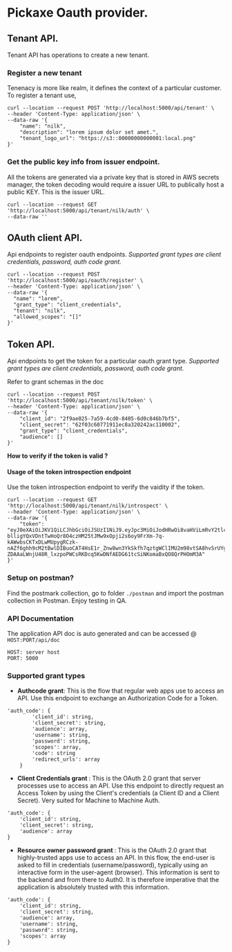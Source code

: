 # Pickaxe Oauth provider.

## Tenant API.
Tenant API has operations to create a new tenant.

### Register a new tenant
Tenenacy is more like realm, it defines the context of a particular customer.
To register a tenant use,

```
curl --location --request POST 'http://localhost:5000/api/tenant' \
--header 'Content-Type: application/json' \
--data-raw '{
    "name": "nilk",
    "description": "lorem ipsum dolor set amet.",
    "tenant_logo_url": "https://s3::00000000000001:local.png"
}'
```


### Get the public key info from issuer endpoint.
All the tokens are generated via a private key that is stored in AWS secrets manager, the token
decoding would require a issuer URL to publically host a public KEY.
This is the issuer URL.

```
curl --location --request GET 'http://localhost:5000/api/tenant/nilk/auth' \
--data-raw ''
```

## OAuth client API.
Api endpoints to register oauth endpoints.
<i>Supported grant types are client credentials, password, auth code grant.</i>

```
curl --location --request POST 'http://localhost:5000/api/oauth/register' \
--header 'Content-Type: application/json' \
--data-raw '{
  "name": "lorem",
  "grant_type": "client_credentials",
  "tenant": "nilk",
  "allowed_scopes": "[]"
}'
```

## Token API.
Api endpoints to get the token for a particular oauth grant type.
<i>Supported grant types are client credentials, password, auth code grant.</i>

Refer to grant schemas in the doc

```
curl --location --request POST 'http://localhost:5000/api/tenant/nilk/token' \
--header 'Content-Type: application/json' \
--data-raw '{
    "client_id": "2f9ae025-7a59-4cd0-8405-6d0c846b7bf5",
    "client_secret": "62f03c60771911ec8a320242ac110002",
    "grant_type": "client_credentials",
    "audience": []
}'
```

<b>How to verify if the token is valid ?</b>

#### Usage of the token introspection endpoint
Use the token introspection endpoint to verify the vaidity if the token.
```
curl --location --request GET 'http://localhost:5000/api/tenant/nilk/introspect' \
--header 'Content-Type: application/json' \
--data-raw '{
    "token": "eyJ0eXAiOiJKV1QiLCJhbGciOiJSUzI1NiJ9.eyJpc3MiOiJodHRwOi8vaHViLmRvY2tlci5pbnRlcm5hbDo1MDAwL2FwaS90ZW5hbnQvbmlsay9hdXRoIiwiZXhwIjoxNjQyMzc2MDk5LjY0NTM0NywibmJmIjoxNjQyMzcyNTA5LjY0NTM1NywiaWF0IjoxNjQyMzcyNTA5LjY0NTM2MzgsImp0aSI6MTY0MjM3MjQ5OS42NDUzNjk1LCJhdWQiOltdfQ.Qv9fIQdTeoP0x5OqHs8RqC-blligYQxVDntTwHoQr8O4czHM25tJMw9xOpji2s6oy9FrXm-7q-kAWwbsCKTxDLwMUpygRCzk-nAZf6ghh9cM2tBwlDIBuoCAT4HsE1r_Znw8wn3YkSkfh7qztgWClIMU2m98vtSA8hvSrUYggtPxSyXIYzJ1a2Jo3GHFbIwHSooY0HCTfaRRLLSPoFfO_z2wGteBrezk56q1ub2sdU4LqTwBR9pmgLttfT8tMsuXA5JXk2SbnZ76zenSU9UxJ-ZDAAaLWnjU48R_lxzpoPWCsRKDcq5KwDNfAEDG61tcSiNKomaBxQO8QrPHOmM3A"
}'
```

### Setup on postman?
Find the postmark collection, go to folder `./postman` and import the postman collection in Postman.
Enjoy testing in QA.


### API Documentation
The application API doc is auto generated and can be accessed @ 
`HOST:PORT/api/doc`
```
HOST: server host
PORT: 5000
```

### Supported grant types

- <b>Authcode grant</b>: 
This is the flow that regular web apps use to access an API. Use this endpoint to exchange an Authorization Code for a Token.
```
'auth_code': {
        'client_id': string,
        'client_secret': string,
        'audience': array,
        'username': string,
        'password': string,
        'scopes': array,
        'code': string
        'redirect_urls': array
    }
```

- <b>Client Credentials grant </b>:
This is the OAuth 2.0 grant that server processes use to access an API. Use this endpoint to directly request an Access Token by using the Client's credentials (a Client ID and a Client Secret). Very suited for Machine to Machine Auth.
```
'auth_code': {
    'client_id': string,
    'client_secret': string,
    'audience': array
}
```

- <b>Resource owner password grant </b>:
This is the OAuth 2.0 grant that highly-trusted apps use to access an API. In this flow, the end-user is asked to fill in credentials (username/password), typically using an interactive form in the user-agent (browser). This information is sent to the backend and from there to Auth0. It is therefore imperative that the application is absolutely trusted with this information.
```
'auth_code': {
    'client_id': string,
    'client_secret': string,
    'audience': array,
    'username': string,
    'password': string,
    'scopes': array
}
```


